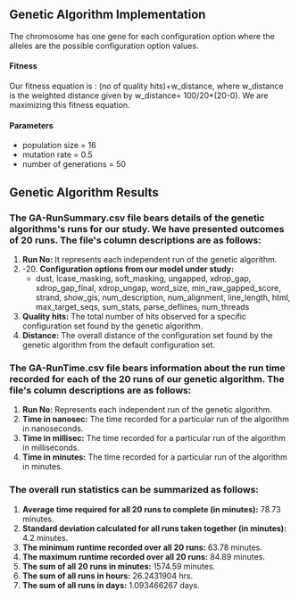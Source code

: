 ## Genetic Algorithm Implementation
The chromosome has one gene for each configuration option where the alleles are the possible configuration option values.

#### Fitness 
Our fitness equation is : (no of quality hits)+w\_distance, where w\_distance is the weighted distance given by w\_distance= 100/20\*(20-0). We are maximizing this fitness equation. 

#### Parameters
* population size = 16
* mutation rate = 0.5
* number of generations = 50


## Genetic Algorithm Results

### The GA-RunSummary.csv file bears details of the genetic algorithms's runs for our study. We have presented outcomes of 20 runs. The file's column descriptions are as follows:
1. **Run No:** It represents each independent run of the genetic algorithm. 
2. -20. **Configuration options from our model under study:**
    - dust, lcase_masking, soft_masking, ungapped, xdrop_gap, xdrop_gap_final, xdrop_ungap, word_size, min_raw_gapped_score, strand, show_gis, num_description, num_alignment, line_length, html, max_target_seqs, sum_stats, parse_deflines, num_threads
21. **Quality hits:** The total number of hits observed for a specific configuration set found by the genetic algorithm.
22. **Distance:** The overall distance of the configuration set found by the genetic algorithm from the default configuration set.

### The GA-RunTime.csv file bears information about the run time recorded for each of the 20 runs of our genetic algorithm. The file's column descriptions are as follows:
1. **Run No:** Represents each independent run of the genetic algorithm. 
2. **Time in nanosec:**	The time recorded for a particular run of the algorithm in nanoseconds.
3. **Time in millisec:** The time recorded for a particular run of the algorithm in milliseconds.
4. **Time in minutes:** The time recorded for a particular run of the algorithm in minutes.

### The overall run statistics can be summarized as follows:
1. **Average time required for all 20 runs to complete (in minutes):** 78.73 minutes.
2. **Standard deviation calculated for all runs taken together (in minutes):** 4.2 minutes.
3. **The minimum runtime recorded over all 20 runs:** 63.78 minutes.
4. **The maximum runtime recorded over all 20 runs:** 84.89	minutes.
5. **The sum of all 20 runs in minutes:** 1574.59 minutes.
6. **The sum of all runs in hours:** 26.2431904 hrs.	
7. **The sum of all runs in days:** 1.093466267 days.	


